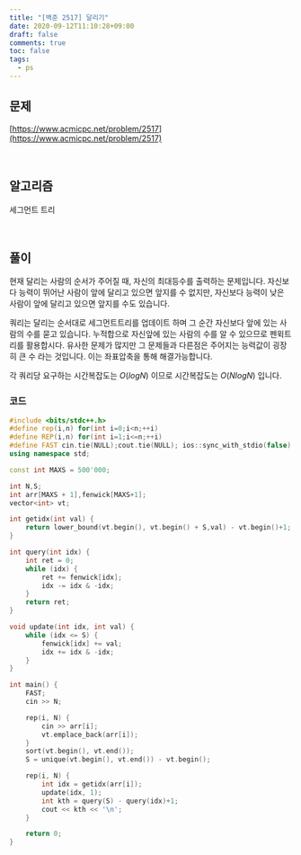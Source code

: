 ```yaml
---
title: "[백준 2517] 달리기"
date: 2020-09-12T11:10:28+09:00
draft: false
comments: true
toc: false
tags:
  - ps
---
```



## 문제

[https://www.acmicpc.net/problem/2517](https://www.acmicpc.net/problem/2517)

<br>

## 알고리즘

세그먼트 트리

<br>

## 풀이

현재 달리는 사람의 순서가 주어질 때, 자신의 최대등수를 출력하는 문제입니다. 자신보다 능력이 뛰어난 사람이 앞에 달리고 있으면 앞지를 수 없지만, 자신보다 능력이 낮은 사람이 앞에 달리고 있으면 앞지를 수도 있습니다.

쿼리는 달리는 순서대로 세그먼트트리를 업데이트 하며 그 순간 자신보다 앞에 있는 사람의 수를 묻고 있습니다. 누적합으로 자신앞에 있는 사람의 수를 알 수 있으므로 펜윅트리를 활용합시다. 유사한 문제가 많지만 그 문제들과 다른점은 주어지는 능력값이 굉장히 큰 수 라는 것입니다. 이는 좌표압축을 통해 해결가능합니다.

각 쿼리당 요구하는 시간복잡도는 $O(logN)$ 이므로 시간복잡도는 $O(NlogN)$ 입니다.

### 코드

```c++
#include <bits/stdc++.h>
#define rep(i,n) for(int i=0;i<n;++i)
#define REP(i,n) for(int i=1;i<=n;++i)
#define FAST cin.tie(NULL);cout.tie(NULL); ios::sync_with_stdio(false)
using namespace std;

const int MAXS = 500'000;

int N,S;
int arr[MAXS + 1],fenwick[MAXS+1];
vector<int> vt;

int getidx(int val) {
    return lower_bound(vt.begin(), vt.begin() + S,val) - vt.begin()+1;
}

int query(int idx) {
    int ret = 0;
    while (idx) {
        ret += fenwick[idx];
        idx -= idx & -idx;
    }
    return ret;
}

void update(int idx, int val) {
    while (idx <= S) {
        fenwick[idx] += val;
        idx += idx & -idx;
    }
}

int main() {
    FAST;
    cin >> N;

    rep(i, N) {
        cin >> arr[i];
        vt.emplace_back(arr[i]);
    }
    sort(vt.begin(), vt.end());
    S = unique(vt.begin(), vt.end()) - vt.begin();

    rep(i, N) {
        int idx = getidx(arr[i]);
        update(idx, 1);
        int kth = query(S) - query(idx)+1;
        cout << kth << '\n';
    }

    return 0;
}
```
